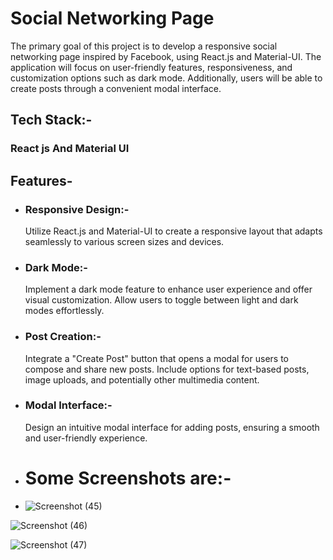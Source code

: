 # Social Networking Page
The primary goal of this project is to develop a responsive social networking page inspired by Facebook, using React.js and Material-UI. The application will focus on user-friendly features, responsiveness, and customization options such as dark mode. Additionally, users will be able to create posts through a convenient modal interface.
## Tech Stack:-
### React js And Material UI
## Features-

* ### Responsive Design:-
   Utilize React.js and Material-UI to create a responsive layout that adapts seamlessly to various screen sizes and devices.
* ### Dark Mode:-
  Implement a dark mode feature to enhance user experience and offer visual customization.
  Allow users to toggle between light and dark modes effortlessly.

 * ### Post Creation:-
      Integrate a "Create Post" button that opens a modal for users to compose and share new posts.
      Include options for text-based posts, image uploads, and potentially other multimedia content.
* ### Modal Interface:-
  Design an intuitive modal interface for adding posts, ensuring a smooth and user-friendly experience.
* # Some Screenshots are:-
* ![Screenshot (45)](https://github.com/Pardeepsharma01/Social-Media-Page/assets/122151205/a41dc6e0-4996-4f9c-a122-07660627d9fb)

![Screenshot (46)](https://github.com/Pardeepsharma01/Social-Media-Page/assets/122151205/3258cc83-fbad-4c6e-b5ad-8e1ab19e6e4b)



![Screenshot (47)](https://github.com/Pardeepsharma01/Social-Media-Page/assets/122151205/59a8fdfb-bbb0-47f0-9ffd-818edf6c5a89)

